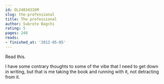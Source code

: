 ```yaml
---
id: OL24034316M
slug: the-professional
title: The professional
author: Subroto Bagchi
rating: 5
pages: 240
reads:
- finished_at: '2012-05-05'
---
```

Read this.

I have some contrary thoughts to some of the vibe that I need to get down in writing, but that is me taking the book and running with it, not detracting from it.
